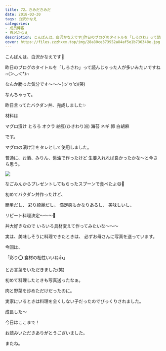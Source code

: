 ```yaml
---
title: 72。きみだきみだ
date: 2018-03-30
tags: 白沢かなえ
categories: 
- 成员博客
- 白沢かなえ
description: こんばんは、白沢かなえです🌷昨日のブログのタイトルを「しろさわ」って読んじゃった人が多いみたいですね∩(＞◡＜*)∩なんか勝った気分です〜〜〜(っ’ヮ’c)(笑)なん...
cover: https://files.zzzhxxx.top/img/28a80ce373952a84af5e1b736348e.jpg 
---
```











こんばんは、白沢かなえです🌷




昨日のブログのタイトルを「しろさわ」って読んじゃった人が多いみたいですね∩(＞◡＜*)∩


なんか勝った気分です〜〜〜(っ’ヮ’c)(笑)




なんちゃって。














昨日言ってたバクダン丼、完成しました✨






材料は


マグロ漬け
とろろ
オクラ
納豆(ひきわり派)
海苔
ネギ
卵
白胡麻


です。




マグロの漬け汁をタレとして使用しました。


普通に、お酒、みりん、醤油で作ったけど
生姜入れれば良かったかな〜と今さら思う。




![](https://files.zzzhxxx.top/img/28a80ce373952a84af5e1b736348e.jpg)





なごみんからプレゼントしてもらったスプーンで食べたよ😋🥄









初めてバクダン丼作ったけど、

簡単だし、
彩り綺麗だし、
満足感もかなりあるし、
美味しいし、

リピート料理決定〜〜〜🌸







丼大好きなので
いろいろ具材変えて作ってみたいな〜〜〜









実は、美味しそうに料理できたときは、
必ずお母さんに写真を送っています。




今回は、


「彩り⭕️ 食材の相性いいね👍」


とお言葉をいただきました(笑)







初めて料理したときも写真送ったなぁ。

肉と野菜を炒めただけだったのに。




実家にいるときは料理を全くしない子だったのでびっくりされました。






成長した〜












今日はここまで！







お読みいただきありがとうございました。


またね。



